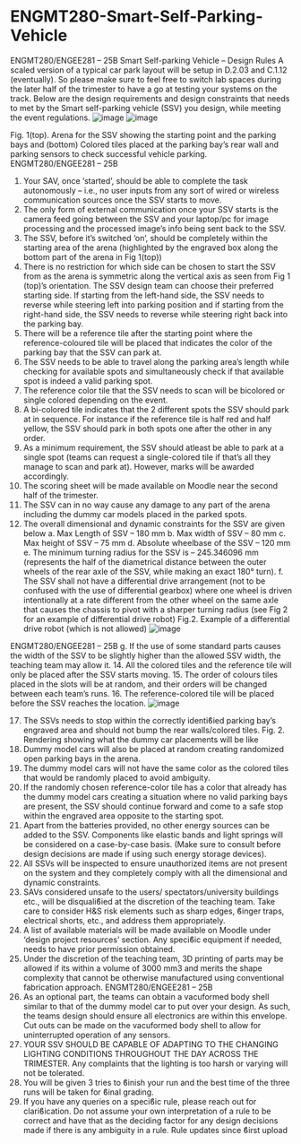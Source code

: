 # ENGMT280-Smart-Self-Parking-Vehicle
ENGMT280/ENGEE281 – 25B
Smart Self-parking Vehicle – Design Rules
A scaled version of a typical car park layout will be setup in D.2.03 and C.1.12 (eventually). So
please make sure to feel free to switch lab spaces during the later half of the trimester to have a
go at testing your systems on the track. Below are the design requirements and design constraints
that needs to met by the Smart self-parking vehicle (SSV) you design, while meeting the event
regulations.
![image](https://github.com/user-attachments/assets/6ffbbc22-04f8-4503-a458-eaa74040a1e2)
![image](https://github.com/user-attachments/assets/d0f04720-31eb-4e0c-be86-d61f122de84a)

Fig. 1(top). Arena for the SSV showing the starting point and the parking bays and (bottom)
Colored tiles placed at the parking bay’s rear wall and parking sensors to check successful vehicle
parking.
ENGMT280/ENGEE281 – 25B
1. Your SAV, once ‘started’, should be able to complete the task autonomously – i.e., no user
inputs from any sort of wired or wireless communication sources once the SSV starts to move.
2. The only form of external communication once your SSV starts is the camera feed going
between the SSV and your laptop/pc for image processing and the processed image’s info
being sent back to the SSV.
3. The SSV, before it’s switched ‘on’, should be completely within the starting area of the arena
(highlighted by the engraved box along the bottom part of the arena in Fig 1(top))
4. There is no restriction for which side can be chosen to start the SSV from as the arena is
symmetric along the vertical axis as seen from Fig 1 (top)’s orientation. The SSV design team
can choose their preferred starting side. If starting from the left-hand side, the SSV needs to
reverse while steering left into parking position and if starting from the right-hand side, the
SSV needs to reverse while steering right back into the parking bay.
5. There will be a reference tile after the starting point where the reference-coloured tile will
be placed that indicates the color of the parking bay that the SSV can park at.
6. The SSV needs to be able to travel along the parking area’s length while checking for available
spots and simultaneously check if that available spot is indeed a valid parking spot.
7. The reference color tile that the SSV needs to scan will be bicolored or single colored
depending on the event.
8. A bi-colored tile indicates that the 2 different spots the SSV should park at in sequence. For
instance if the reference tile is half red and half yellow, the SSV should park in both spots one
after the other in any order.
9. As a minimum requirement, the SSV should atleast be able to park at a single spot (teams can
request a single-colored tile if that’s all they manage to scan and park at). However, marks
will be awarded accordingly.
10. The scoring sheet will be made available on Moodle near the second half of the trimester.
11. The SSV can in no way cause any damage to any part of the arena including the dummy car
models placed in the parked spots.
12. The overall dimensional and dynamic constraints for the SSV are given below
a. Max Length of SSV – 180 mm
b. Max width of SSV – 80 mm
c. Max height of SSV – 75 mm
d. Absolute wheelbase of the SSV – 120 mm
e. The minimum turning radius for the SSV is – 245.346096 mm (represents the half of
the diametrical distance between the outer wheels of the rear axle of the SSV, while
making an exact 180° turn).
f. The SSV shall not have a differential
drive arrangement (not to be confused
with the use of differential gearbox)
where one wheel is driven intentionally
at a rate different from the other wheel
on the same axle that causes the chassis
to pivot with a sharper turning radius
(see Fig 2 for an example of differential
drive robot) Fig.2. Example of a differential drive
robot (which is not allowed)
![image](https://github.com/user-attachments/assets/90b92ffa-2223-4501-9b79-77710490091c)

ENGMT280/ENGEE281 – 25B
g. If the use of some standard parts causes the width of the SSV to be slightly higher than
the allowed SSV width, the teaching team may allow it.
14. All the colored tiles and the reference tile will only be placed after the SSV starts moving.
15. The order of colours tiles placed in the slots will be at random, and their orders will be
changed between each team’s runs.
16. The reference-colored tile will be placed before the SSV reaches the location.
![image](https://github.com/user-attachments/assets/fe21464f-3bfd-4ec4-9a5e-50219ba17787)

17. The SSVs needs to stop within the correctly identiϐied parking bay’s engraved area and should
not bump the rear walls/colored tiles.
Fig. 2. Rendering showing what the dummy car placements will be like
18. Dummy model cars will also be placed at random creating randomized open parking bays in
the arena.
19. The dummy model cars will not have the same color as the colored tiles that would be
randomly placed to avoid ambiguity.
20. If the randomly chosen reference-color tile has a color that already has the dummy model
cars creating a situation where no valid parking bays are present, the SSV should continue
forward and come to a safe stop within the engraved area opposite to the starting spot.
21. Apart from the batteries provided, no other energy sources can be added to the SSV.
Components like elastic bands and light springs will be considered on a case-by-case basis.
(Make sure to consult before design decisions are made if using such energy storage devices).
22. All SSVs will be inspected to ensure unauthorized items are not present on the system and
they completely comply with all the dimensional and dynamic constraints.
23. SAVs considered unsafe to the users/ spectators/university buildings etc., will be disqualiϐied
at the discretion of the teaching team. Take care to consider H&S risk elements such as sharp
edges, ϐinger traps, electrical shorts, etc., and address them appropriately.
24. A list of available materials will be made available on Moodle under ‘design project resources’
section. Any speciϐic equipment if needed, needs to have prior permission obtained.
25. Under the discretion of the teaching team, 3D printing of parts may be allowed if its within a
volume of 3000 mm3 and merits the shape complexity that cannot be otherwise
manufactured using conventional fabrication approach.
ENGMT280/ENGEE281 – 25B
26. As an optional part, the teams can obtain a vacuformed body shell similar to that of the
dummy model car to put over your design. As such, the teams design should ensure all
electronics are within this envelope. Cut outs can be made on the vacuformed body shell to
allow for uninterrupted operation of any sensors.
27. YOUR SSV SHOULD BE CAPABLE OF ADAPTING TO THE CHANGING LIGHTING CONDITIONS
THROUGHOUT THE DAY ACROSS THE TRIMESTER. Any complaints that the lighting is too
harsh or varying will not be tolerated.
28. You will be given 3 tries to ϐinish your run and the best time of the three runs will be taken
for ϐinal grading.
29. If you have any queries on a speciϐic rule, please reach out for clariϐication. Do not assume
your own interpretation of a rule to be correct and have that as the deciding factor for any
design decisions made if there is any ambiguity in a rule.
Rule updates since ϐirst upload
